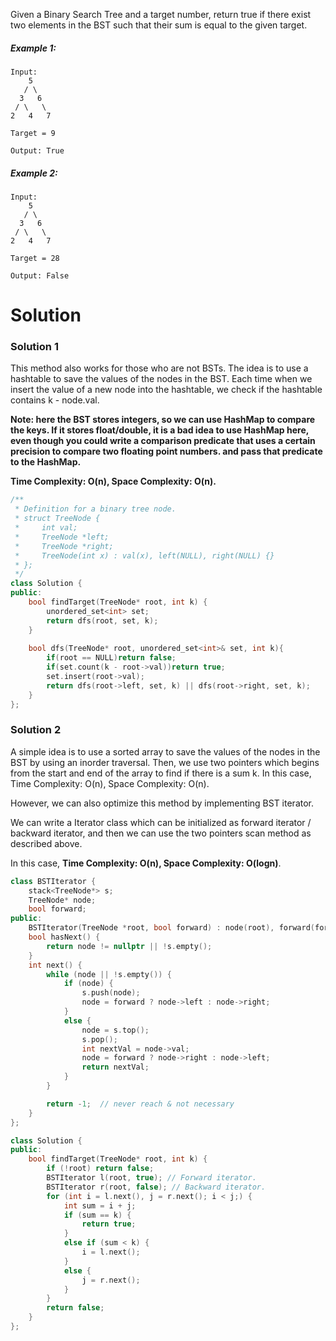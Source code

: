 Given a Binary Search Tree and a target number, return true if there exist two elements in the BST such that their sum is equal to the given target.

##### Example 1:

```
Input: 
    5
   / \
  3   6
 / \   \
2   4   7

Target = 9

Output: True
```

##### Example 2:

```
Input: 
    5
   / \
  3   6
 / \   \
2   4   7

Target = 28

Output: False
```

# Solution

### Solution 1
This method also works for those who are not BSTs. The idea is to use a hashtable to save the values of the nodes in the BST. Each time when we insert the value of a new node into the hashtable, we check if the hashtable contains k - node.val.

__Note: here the BST stores integers, so we can use HashMap to compare the keys. If it stores float/double, it is a bad idea to use HashMap here, even though you could write a comparison predicate that uses a certain precision to compare two floating point numbers. and pass that predicate to the HashMap.__

__Time Complexity: O(n), Space Complexity: O(n).__

```cpp
/**
 * Definition for a binary tree node.
 * struct TreeNode {
 *     int val;
 *     TreeNode *left;
 *     TreeNode *right;
 *     TreeNode(int x) : val(x), left(NULL), right(NULL) {}
 * };
 */
class Solution {
public:
    bool findTarget(TreeNode* root, int k) {
        unordered_set<int> set;
        return dfs(root, set, k);
    }
    
    bool dfs(TreeNode* root, unordered_set<int>& set, int k){
        if(root == NULL)return false;
        if(set.count(k - root->val))return true;
        set.insert(root->val);
        return dfs(root->left, set, k) || dfs(root->right, set, k);
    }
};
```

### Solution 2

A simple idea is to use a sorted array to save the values of the nodes in the BST by using an inorder traversal. Then, we use two pointers which begins from the start and end of the array to find if there is a sum k. In this case, Time Complexity: O(n), Space Complexity: O(n).

However, we can also optimize this method by implementing BST iterator.

We can write a Iterator class which can be initialized as forward iterator / backward iterator, and then we can use the two pointers scan method as described above.

In this case, __Time Complexity: O(n), Space Complexity: O(logn)__.

```cpp
class BSTIterator {
    stack<TreeNode*> s;
    TreeNode* node;
    bool forward;
public:
    BSTIterator(TreeNode *root, bool forward) : node(root), forward(forward) {};
    bool hasNext() {
        return node != nullptr || !s.empty();
    }
    int next() {
        while (node || !s.empty()) {
            if (node) {
                s.push(node);
                node = forward ? node->left : node->right;
            }
            else {
                node = s.top();
                s.pop();
                int nextVal = node->val;
                node = forward ? node->right : node->left;
                return nextVal;
            }
        }

        return -1;  // never reach & not necessary
    }
};

class Solution {
public:
    bool findTarget(TreeNode* root, int k) {
        if (!root) return false;
        BSTIterator l(root, true); // Forward iterator.
        BSTIterator r(root, false); // Backward iterator.
        for (int i = l.next(), j = r.next(); i < j;) {
            int sum = i + j;
            if (sum == k) {
                return true;
            }
            else if (sum < k) {
                i = l.next();
            }
            else {
                j = r.next();
            }
        }
        return false;
    }
};
```

